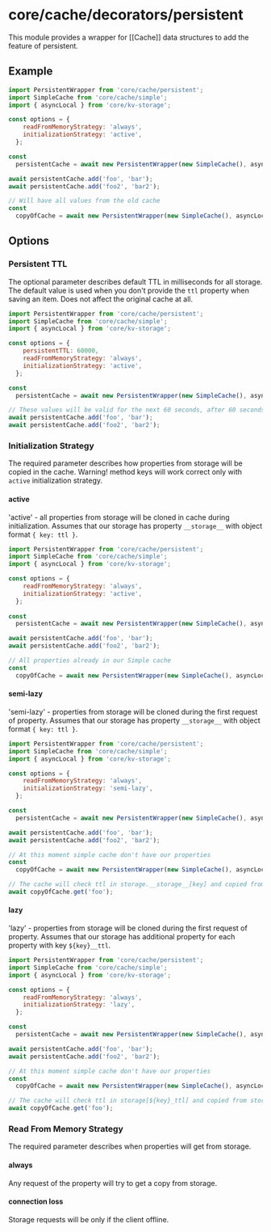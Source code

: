 # core/cache/decorators/persistent

This module provides a wrapper for [[Cache]] data structures to add the feature of persistent.

## Example

```js
import PersistentWrapper from 'core/cache/persistent';
import SimpleCache from 'core/cache/simple';
import { asyncLocal } from 'core/kv-storage';

const options = {
    readFromMemoryStrategy: 'always',
    initializationStrategy: 'active',
  };

const
  persistentCache = await new PersistentWrapper(new SimpleCache(), asyncLocal, options).getInstance();

await persistentCache.add('foo', 'bar');
await persistentCache.add('foo2', 'bar2');

// Will have all values from the old cache
const 
  copyOfCache = await new PersistentWrapper(new SimpleCache(), asyncLocal, options).getInstance();
```

## Options

### Persistent TTL

The optional parameter describes default TTL in milliseconds for all storage.
The default value is used when you don't provide the `ttl` property when saving an item.
Does not affect the original cache at all.

```js
import PersistentWrapper from 'core/cache/persistent';
import SimpleCache from 'core/cache/simple';
import { asyncLocal } from 'core/kv-storage';

const options = {
    persistentTTL: 60000,
    readFromMemoryStrategy: 'always',
    initializationStrategy: 'active',
  };

const
  persistentCache = await new PersistentWrapper(new SimpleCache(), asyncLocal, options).getInstance();

// These values will be valid for the next 60 seconds, after 60 seconds they will be deleted at the first request
await persistentCache.add('foo', 'bar');
await persistentCache.add('foo2', 'bar2');
```

### Initialization Strategy

The required parameter describes how properties from storage will be copied in the cache.
Warning! method keys will work correct only with `active` initialization strategy.

#### active

'active' - all properties from storage will be cloned in cache during initialization.
Assumes that our storage has property `__storage__` with object format `{ key: ttl }`.

```js
import PersistentWrapper from 'core/cache/persistent';
import SimpleCache from 'core/cache/simple';
import { asyncLocal } from 'core/kv-storage';

const options = {
    readFromMemoryStrategy: 'always',
    initializationStrategy: 'active',
  };
  
const
  persistentCache = await new PersistentWrapper(new SimpleCache(), asyncLocal, options).getInstance();

await persistentCache.add('foo', 'bar');
await persistentCache.add('foo2', 'bar2');

// All properties already in our Simple cache
const 
  copyOfCache = await new PersistentWrapper(new SimpleCache(), asyncLocal, options).getInstance();
```

#### semi-lazy

'semi-lazy' - properties from storage will be cloned during the first request of property.
Assumes that our storage has property `__storage__` with object format `{ key: ttl }`.

```js
import PersistentWrapper from 'core/cache/persistent';
import SimpleCache from 'core/cache/simple';
import { asyncLocal } from 'core/kv-storage';

const options = {
    readFromMemoryStrategy: 'always',
    initializationStrategy: 'semi-lazy',
  };

const
  persistentCache = await new PersistentWrapper(new SimpleCache(), asyncLocal, options).getInstance();

await persistentCache.add('foo', 'bar');
await persistentCache.add('foo2', 'bar2');

// At this moment simple cache don't have our properties
const 
  copyOfCache = await new PersistentWrapper(new SimpleCache(), asyncLocal, options).getInstance();

// The cache will check ttl in storage.__storage__[key] and copied from storage to our cache
await copyOfCache.get('foo');
```

#### lazy

'lazy' - properties from storage will be cloned during the first request of property.
Assumes that our storage has additional property for each property with key `${key}__ttl`.

```js
import PersistentWrapper from 'core/cache/persistent';
import SimpleCache from 'core/cache/simple';
import { asyncLocal } from 'core/kv-storage';

const options = {
    readFromMemoryStrategy: 'always',
    initializationStrategy: 'lazy',
  };

const
  persistentCache = await new PersistentWrapper(new SimpleCache(), asyncLocal, options).getInstance();;

await persistentCache.add('foo', 'bar');
await persistentCache.add('foo2', 'bar2');

// At this moment simple cache don't have our properties
const 
  copyOfCache = await new PersistentWrapper(new SimpleCache(), asyncLocal, options).getInstance();

// The cache will check ttl in storage[${key}_ttl] and copied from storage to our cache
await copyOfCache.get('foo');
```

### Read From Memory Strategy

The required parameter describes when properties will get from storage.

#### always

Any request of the property will try to get a copy from storage.

#### connection loss

Storage requests will be only if the client offline.